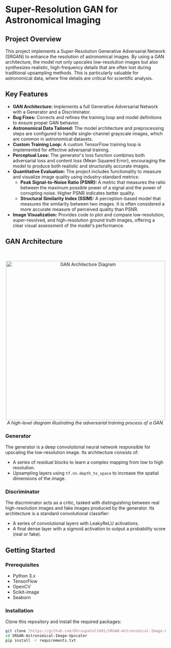 # Super-Resolution GAN for Astronomical Imaging

## Project Overview

This project implements a Super-Resolution Generative Adversarial Network (SRGAN) to enhance the resolution of astronomical images. By using a GAN architecture, the model not only upscales low-resolution images but also synthesizes realistic, high-frequency details that are often lost during traditional upsampling methods. This is particularly valuable for astronomical data, where fine details are critical for scientific analysis.

## Key Features

* **GAN Architecture:** Implements a full Generative Adversarial Network with a Generator and a Discriminator.
* **Bug Fixes:** Corrects and refines the training loop and model definitions to ensure proper GAN behavior.
* **Astronomical Data Tailored:** The model architecture and preprocessing steps are configured to handle single-channel grayscale images, which are common in astronomical datasets.
* **Custom Training Loop:** A custom TensorFlow training loop is implemented for effective adversarial training.
* **Perceptual Loss:** The generator's loss function combines both adversarial loss and content loss (Mean Squared Error), encouraging the model to produce both realistic and structurally accurate images.
* **Quantitative Evaluation:** The project includes functionality to measure and visualize image quality using industry-standard metrics:
    * **Peak Signal-to-Noise Ratio (PSNR):** A metric that measures the ratio between the maximum possible power of a signal and the power of corrupting noise. Higher PSNR indicates better quality.
    * **Structural Similarity Index (SSIM):** A perception-based model that measures the similarity between two images. It is often considered a more accurate measure of perceived quality than PSNR.
* **Image Visualization:** Provides code to plot and compare low-resolution, super-resolved, and high-resolution ground truth images, offering a clear visual assessment of the model's performance.

## GAN Architecture
<br>
<p align="center">
  <img src="https://www.labellerr.com/blog/what-is-gan-how-does-it-work/" alt="GAN Architecture Diagram" width="500">
  <br>
  <em>A high-level diagram illustrating the adversarial training process of a GAN.</em>
</p>

### Generator
The generator is a deep convolutional neural network responsible for upscaling the low-resolution image. Its architecture consists of:
* A series of residual blocks to learn a complex mapping from low to high resolution.
* Upsampling layers using `tf.nn.depth_to_space` to increase the spatial dimensions of the image.

### Discriminator
The discriminator acts as a critic, tasked with distinguishing between real high-resolution images and fake images produced by the generator. Its architecture is a standard convolutional classifier:
* A series of convolutional layers with LeakyReLU activations.
* A final dense layer with a sigmoid activation to output a probability score (real or fake).

## Getting Started

### Prerequisites
* Python 3.x
* TensorFlow
* OpenCV
* Scikit-image
* Seaborn

### Installation
Clone this repository and install the required packages:

```bash
git clone [https://github.com/Dhruvpatel2491/SRGAN-Astronimical-Image-Upscaler.git](https://github.com/Dhruvpatel2491/SRGAN-Astronimical-Image-Upscaler.git)
cd SRGAN-Astronimical-Image-Upscaler
pip install -r requirements.txt
